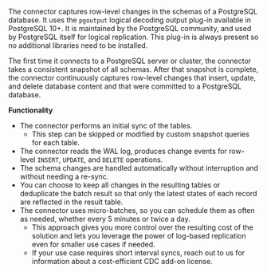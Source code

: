 The connector captures row-level changes in the schemas of a PostgreSQL database. It uses the `pgoutput`
logical decoding output plug-in available in PostgreSQL 10+. It is maintained by the PostgreSQL community, and
used by PostgreSQL itself for logical replication. This plug-in is always present so no additional libraries need to be
installed.

The first time it connects to a PostgreSQL server or cluster, the connector takes a consistent snapshot
of all schemas. After that snapshot is complete, the connector continuously captures row-level changes that insert,
update, and delete database content and that were committed to a PostgreSQL database.


**Functionality** 

- The connector performs an initial sync of the tables.
  - This step can be skipped or modified by custom snapshot queries for each table. 
- The connector reads the WAL log, produces change events for row-level `INSERT`, `UPDATE`, and `DELETE` operations.
- The schema changes are handled automatically without interruption and without needing a re-sync.
- You can choose to keep all changes in the resulting tables or deduplicate the batch result so that only the latest states of each record are reflected in the result table.
- The connector uses micro-batches, so you can schedule them as often as needed, whether every 5 minutes or twice a day.
  - This approach gives you more control over the resulting cost of the solution and lets you leverage the power of log-based replication even for smaller use cases if needed.
  - If your use case requires short interval syncs, reach out to us for information about a cost-efficient CDC add-on license.